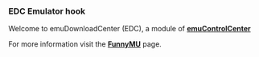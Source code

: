 ### EDC Emulator hook

Welcome to emuDownloadCenter (EDC), a module of [**emuControlCenter**](https://github.com/PhoenixInteractiveNL/emuControlCenter/wiki/)

For more information visit the [**FunnyMU**](https://github.com/PhoenixInteractiveNL/edc-masterhook/wiki/Emulator-funnymu#menu) page.
